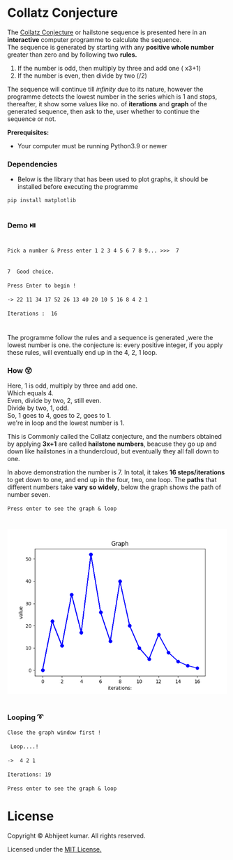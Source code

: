 # Collatz Conjecture
The [Collatz Conjecture](https://en.m.wikipedia.org/wiki/Collatz_conjecture) or hailstone sequence is presented here in an **interactive** computer programme to calculate the sequence.</br> 
The sequence is generated by starting with any **positive whole number** greater than zero and by following two **rules.**
1. If the number is odd, then multiply by three and add one ( x3+1)
2. If the number is even, then divide by two (/2)

The sequence will continue till *infinity* due to its nature, however the programme detects the lowest number in the series which is 1 and stops, thereafter, it show some values like no. of **iterations** and **graph** of the generated sequence, then ask to the, user whether to continue the sequence or not.</br>

**Prerequisites:**
* Your computer must be running Python3.9 or newer

### Dependencies
* Below is the library that has been used to plot graphs, it should be installed before executing the programme
```
pip install matplotlib

```
#

### Demo ⏯️

```

Pick a number & Press enter 1 2 3 4 5 6 7 8 9... >>>  7


7  Good choice.

Press Enter to begin !

-> 22 11 34 17 52 26 13 40 20 10 5 16 8 4 2 1

Iterations :  16

```


#

The programme follow the rules and a sequence is generated ,were the lowest number is one. the conjecture is: every positive integer, if you apply these rules, will eventually end up in the 4, 2, 1 loop.
### How 😲
Here, 1 is odd, multiply by three and add one.</br>
Which equals 4.</br>
Even, divide by two, 2, still even.</br>
Divide by two, 1, odd.</br>
So, 1 goes to 4, goes to 2, goes to 1.</br>
we're in loop and the lowest number is 1.</br>

This is Commonly called the Collatz conjecture, and the numbers obtained by applying **3x+1** are called **hailstone numbers**, beacuse they go up and down like hailstones in a thundercloud, but eventually they all fall down to one.</br>


In above demonstration the number is 7. In total, it takes **16 steps/iterations** to get down to one, and end up in the four, two, one loop.
The **paths** that different numbers take **vary so widely**, below the graph shows the path of number seven.

 `Press enter to see the graph & loop`
#
![Plotted Graph](pyplot.png)
#
### Looping ➰
```
Close the graph window first !

 Loop....!

->  4 2 1

Iterations: 19

Press enter to see the graph & loop

```

#
# License

Copyright © Abhijeet kumar. All rights reserved.

Licensed under the [MIT License.](LICENSE) 
